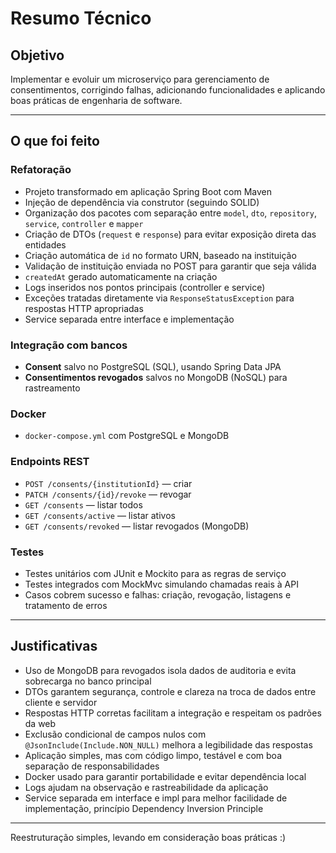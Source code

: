 # Resumo Técnico

## Objetivo
Implementar e evoluir um microserviço para gerenciamento de consentimentos, corrigindo falhas, adicionando funcionalidades e aplicando boas práticas de engenharia de software.

---

## O que foi feito

### Refatoração
- Projeto transformado em aplicação Spring Boot com Maven
- Injeção de dependência via construtor (seguindo SOLID)
- Organização dos pacotes com separação entre `model`, `dto`, `repository`, `service`, `controller` e `mapper`
- Criação de DTOs (`request` e `response`) para evitar exposição direta das entidades
- Criação automática de `id` no formato URN, baseado na instituição
- Validação de instituição enviada no POST para garantir que seja válida
- `createdAt` gerado automaticamente na criação
- Logs inseridos nos pontos principais (controller e service)
- Exceções tratadas diretamente via `ResponseStatusException` para respostas HTTP apropriadas
- Service separada entre interface e implementação

### Integração com bancos
- **Consent** salvo no PostgreSQL (SQL), usando Spring Data JPA
- **Consentimentos revogados** salvos no MongoDB (NoSQL) para rastreamento

### Docker
- `docker-compose.yml` com PostgreSQL e MongoDB

### Endpoints REST
- `POST /consents/{institutionId}` — criar
- `PATCH /consents/{id}/revoke` — revogar
- `GET /consents` — listar todos
- `GET /consents/active` — listar ativos
- `GET /consents/revoked` — listar revogados (MongoDB)

### Testes
- Testes unitários com JUnit e Mockito para as regras de serviço
- Testes integrados com MockMvc simulando chamadas reais à API
- Casos cobrem sucesso e falhas: criação, revogação, listagens e tratamento de erros

---

## Justificativas

- Uso de MongoDB para revogados isola dados de auditoria e evita sobrecarga no banco principal
- DTOs garantem segurança, controle e clareza na troca de dados entre cliente e servidor
- Respostas HTTP corretas facilitam a integração e respeitam os padrões da web
- Exclusão condicional de campos nulos com `@JsonInclude(Include.NON_NULL)` melhora a legibilidade das respostas
- Aplicação simples, mas com código limpo, testável e com boa separação de responsabilidades
- Docker usado para garantir portabilidade e evitar dependência local
- Logs ajudam na observação e rastreabilidade da aplicação
- Service separada em interface e impl para melhor facilidade de implementação, princípio Dependency Inversion Principle

---

Reestruturação simples, levando em consideração boas práticas :)
